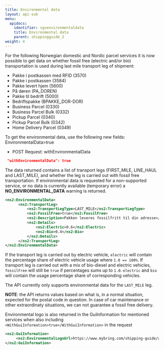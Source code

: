 ```yaml
---
title: Environmental data
layout: api-sub
menu:
  apidocs:
    identifier: sgvenvironmentaldata
    title: Environmental data
    parent: shippingguide_2
weight: 4
---
```

For the following Norwegian domestic and Nordic parcel services it is now possible to get data on whether fossil free (electric and/or bio) transportation is used during last mile transport leg of shipment:

* Pakke i postkassen med RFID (3570)
* Pakke i postkassen (3584)
* Pakke levert hjem (5600)
* På døren (PA_DOREN)
* Pakke til bedrift (5000)
* Bedriftspakke (BPAKKE_DOR-DOR)
* Business Parcel (0330)
* Business Parcel Bulk (0332)
* Pickup Parcel (0340)
* Pickup Parcel Bulk (0342)
* Home Delivery Parcel (0349)


To get the environmental data, use the following new fields:
EnvironmentalData>true</WithEnvironmentalData>

* POST Request: withEnvironmentalData
```json
 "withEnvironmentalData": true
```

The data returned contains a list of transport legs (FIRST_MILE, LINE_HAUL and LAST_MILE), and whether the leg is carried out with fossil free transportation. If environmental data is requested for a non-supported service, or no data is  currently available (temporary error) a **NO_ENVIRONMENTAL_DATA** warning is returned.
```xml
<ns2:EnvironmentalData>
      <ns2:TransportLeg>
          <ns2:TransportLegType>LAST_MILE</ns2:TransportLegType>               
          <ns2:FossilFree>true</ns2:FossilFree>
          <ns2:Description>Pakken leveres fossilfritt til din adresse</ns2:Description>
          <ns2:Details>
              <ns2:Electric>0.6</ns2:Electric>
              <ns2:Bio>0.4</ns2:Bio>
          </ns2:Details>
      </ns2:TransportLeg>
</ns2:EnvironmentalData>
```  
If the transport leg is carried out by electric vehicle, `electric` will contain the percentage share of electric vehicle usage where `1.0 == 100%`. If transport leg is carried out with a mix of bio-diesel and electric vehicles, `fossilFree` will still be `true` if percentages sums up to `1.0`. `electric` and `bio` will contain the usage percentage share of corresponding vehicles.

The API currently only supports environmental data for the `LAST_MILE` leg.

**NOTE**: the API returns values based on what is, in a normal situation, expected for the postal code in question. In case of car maintenance or other extraordinaty situations, we can not guarantee a fossil free delivery.

Environmental logo is also returned in the GuiInformation  for mentioned services when also including ```<WithGuiInformation>true</WithGuiInformation>``` in the request
```xml
<ns2:GuiInformation>
     <ns2:EnvironmentalLogoUrl>https://www.mybring.com/shipping-guide/assets/img/Environment_logo.svg</ns2:EnvironmentalLogoUrl>
</ns2:GuiInformation>
```
